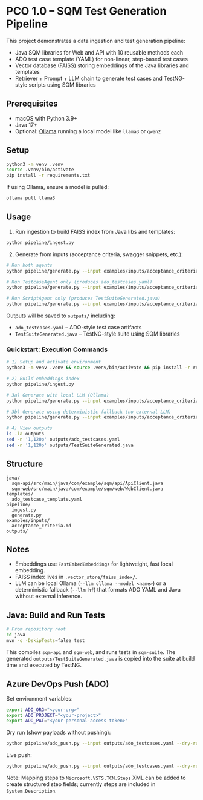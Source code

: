 # PCO 1.0 – SQM Test Generation Pipeline

This project demonstrates a data ingestion and test generation pipeline:

- Java SQM libraries for Web and API with 10 reusable methods each
- ADO test case template (YAML) for non-linear, step-based test cases
- Vector database (FAISS) storing embeddings of the Java libraries and templates
- Retriever + Prompt + LLM chain to generate test cases and TestNG-style scripts using SQM libraries

## Prerequisites

- macOS with Python 3.9+
- Java 17+
- Optional: [Ollama](https://ollama.com/) running a local model like `llama3` or `qwen2`

## Setup

```bash
python3 -m venv .venv
source .venv/bin/activate
pip install -r requirements.txt
```

If using Ollama, ensure a model is pulled:

```bash
ollama pull llama3
```

## Usage

1. Run ingestion to build FAISS index from Java libs and templates:
```bash
python pipeline/ingest.py
```

2. Generate from inputs (acceptance criteria, swagger snippets, etc.):
```bash
# Run both agents
python pipeline/generate.py --input examples/inputs/acceptance_criteria.md --llm ollama --model llama3 --agent both

# Run TestcaseAgent only (produces ado_testcases.yaml)
python pipeline/generate.py --input examples/inputs/acceptance_criteria.md --llm ollama --model llama3 --agent testcase

# Run ScriptAgent only (produces TestSuiteGenerated.java)
python pipeline/generate.py --input examples/inputs/acceptance_criteria.md --llm ollama --model llama3 --agent script
```

Outputs will be saved to `outputs/` including:

- `ado_testcases.yaml` – ADO-style test case artifacts
- `TestSuiteGenerated.java` – TestNG-style suite using SQM libraries

### Quickstart: Execution Commands

```bash
# 1) Setup and activate environment
python3 -m venv .venv && source .venv/bin/activate && pip install -r requirements.txt

# 2) Build embeddings index
python pipeline/ingest.py

# 3a) Generate with local LLM (Ollama)
python pipeline/generate.py --input examples/inputs/acceptance_criteria.md --llm ollama --model llama3 --agent both

# 3b) Generate using deterministic fallback (no external LLM)
python pipeline/generate.py --input examples/inputs/acceptance_criteria.md --llm hf --model tiny --agent both

# 4) View outputs
ls -la outputs
sed -n '1,120p' outputs/ado_testcases.yaml
sed -n '1,120p' outputs/TestSuiteGenerated.java
```

## Structure

```
java/
  sqm-api/src/main/java/com/example/sqm/api/ApiClient.java
  sqm-web/src/main/java/com/example/sqm/web/WebClient.java
templates/
  ado_testcase_template.yaml
pipeline/
  ingest.py
  generate.py
examples/inputs/
  acceptance_criteria.md
outputs/
```

## Notes

- Embeddings use `FastEmbedEmbeddings` for lightweight, fast local embedding.
- FAISS index lives in `.vector_store/faiss_index/`.
- LLM can be local Ollama (`--llm ollama --model <name>`) or a deterministic fallback (`--llm hf`) that formats ADO YAML and Java without external inference.

## Java: Build and Run Tests

```bash
# From repository root
cd java
mvn -q -DskipTests=false test
```

This compiles `sqm-api` and `sqm-web`, and runs tests in `sqm-suite`. The generated `outputs/TestSuiteGenerated.java` is copied into the suite at build time and executed by TestNG.

## Azure DevOps Push (ADO)

Set environment variables:

```bash
export ADO_ORG="<your-org>"
export ADO_PROJECT="<your-project>"
export ADO_PAT="<your-personal-access-token>"
```

Dry run (show payloads without pushing):

```bash
python pipeline/ado_push.py --input outputs/ado_testcases.yaml --dry-run true
```

Live push:

```bash
python pipeline/ado_push.py --input outputs/ado_testcases.yaml --dry-run false
```

Note: Mapping steps to `Microsoft.VSTS.TCM.Steps` XML can be added to create structured step fields; currently steps are included in `System.Description`.